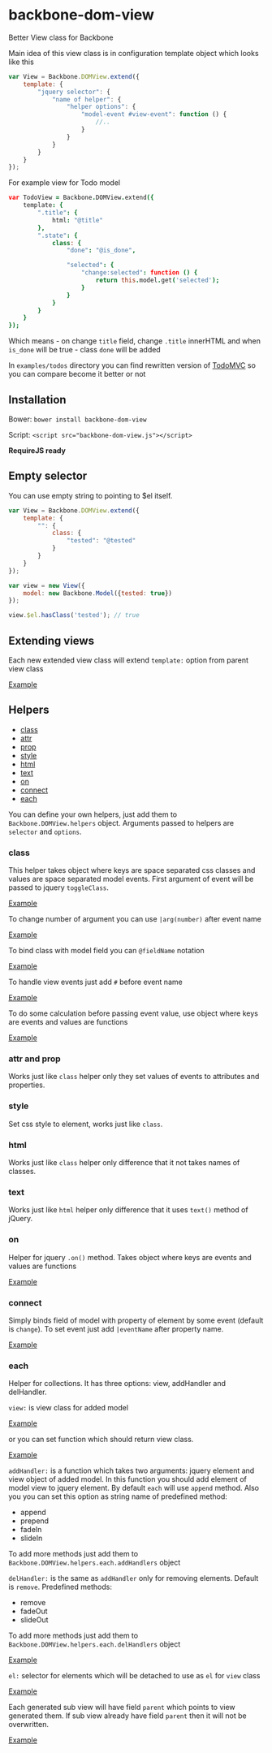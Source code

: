 backbone-dom-view
=================

Better View class for Backbone

Main idea of this view class is in configuration template object which looks like this
```javascript
var View = Backbone.DOMView.extend({
    template: {
        "jquery selector": {
            "name of helper": {
                "helper options": {
                    "model-event #view-event": function () {
                        //..
                    }
                }
            }
        }
    }
});
```
For example view for Todo model
```coffeescript
var TodoView = Backbone.DOMView.extend({
    template: {
        ".title": {
            html: "@title"
        },
        ".state": {
            class: {
                "done": "@is_done",

                "selected": {
                    "change:selected": function () {
                        return this.model.get('selected');
                    }
                }
            }
        }
    }
});
```
Which means - on change `title` field, change `.title` innerHTML and when `is_done` will be true - class `done` will be added

In `examples/todos` directory you can find rewritten version of [TodoMVC](http://backbonejs.org/examples/todos/index.html)
so you can compare become it better or not

## Installation

Bower:
`bower install backbone-dom-view`

Script:
`<script src="backbone-dom-view.js"></script>`

**RequireJS ready**

## Empty selector

You can use empty string to pointing to $el itself.
```javascript
var View = Backbone.DOMView.extend({
    template: {
        "": {
            class: {
                "tested": "@tested"
            }
        }
    }
});

var view = new View({
    model: new Backbone.Model({tested: true})
});

view.$el.hasClass('tested'); // true
```

## Extending views

Each new extended view class will extend `template:` option from parent view class

[Example](test/constructor.coffee#L9-L29)

## Helpers

* [class](#class)
* [attr](#attr-and-prop)
* [prop](#attr-and-prop)
* [style](#style)
* [html](#html)
* [text](#text)
* [on](#on)
* [connect](#connect)
* [each](#each)

You can define your own helpers, just add them to `Backbone.DOMView.helpers` object.
Arguments passed to helpers are `selector` and `options`.

### class

This helper takes object where keys are space separated css classes and values are space separated model events.
First argument of event will be passed to jquery `toggleClass`.

[Example](test/class-prop-attr-style-html.coffee#L10-L40)

To change number of argument you can use `|arg(number)` after event name

[Example](test/class-prop-attr-style-html.coffee#L42-L72)

To bind class with model field you can `@fieldName` notation

[Example](test/class-prop-attr-style-html.coffee#L74-L106)

To handle view events just add `#` before event name

[Example](test/class-prop-attr-style-html.coffee#L108-L138)

To do some calculation before passing event value, use object where keys are events and values are functions

[Example](test/class-prop-attr-style-html.coffee#L140-L172)

### attr and prop

Works just like `class` helper only they set values of events to attributes and properties.

### style

Set css style to element, works just like `class`.

### html

Works just like `class` helper only difference that it not takes names of classes.

### text

Works just like `html` helper only difference that it uses `text()` method of jQuery.

### on

Helper for jquery `.on()` method.
Takes object where keys are events and values are functions

[Example](test/on.coffee)

### connect

Simply binds field of model with property of element by some event (default is `change`).
To set event just add `|eventName` after property name.

[Example](test/connect.coffee)

### each

Helper for collections.
It has three options: view, addHandler and delHandler.

`view:` is view class for added model

[Example](test/each.coffee#L9-L34)

or you can set function which should return view class.

[Example](test/each.coffee#L36-L56)

`addHandler:` is a function which takes two arguments: jquery element and view object of added model.
In this function you should add element of model view to jquery element.
By default `each` will use `append` method.
Also you you can set this option as string name of predefined method:

* append
* prepend
* fadeIn
* slideIn

To add more methods just add them to `Backbone.DOMView.helpers.each.addHandlers` object

`delHandler:` is the same as `addHandler` only for removing elements. Default is `remove`.
Predefined methods:

* remove
* fadeOut
* slideOut

To add more methods just add them to `Backbone.DOMView.helpers.each.delHandlers` object

[Example](test/each.coffee#L58-L83)

`el:` selector for elements which will be detached to use as `el` for `view` class

[Example](test/each.coffee#L85-L108)

Each generated sub view will have field `parent` which points to view generated them.
If sub view already have field `parent` then it will not be overwritten.

[Example](test/each.coffee#L110-L128)
